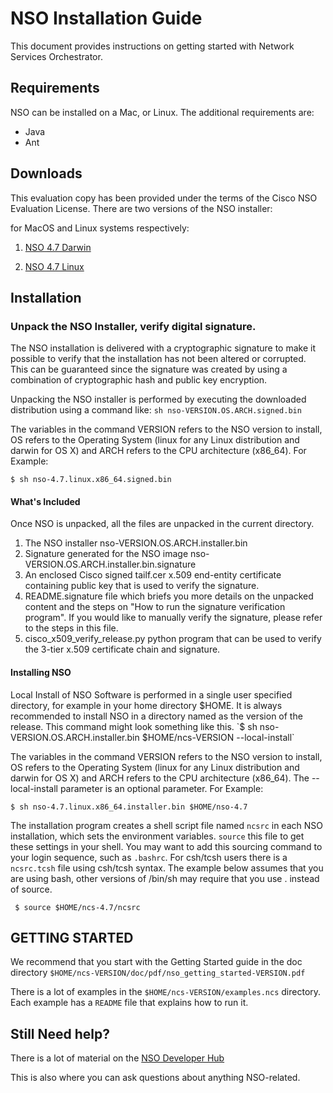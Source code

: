 # NSO Installation Guide

This document provides instructions on getting started with Network Services Orchestrator.  


## Requirements

NSO can be installed on a Mac, or Linux. The additional requirements are:

* Java
* Ant

## Downloads

This evaluation copy has been provided under the terms of the Cisco
NSO Evaluation License. There are two versions of the NSO installer:

for MacOS and Linux systems respectively:

1. [NSO 4.7 Darwin](http://cs.co/nso-mac)

2. [NSO 4.7 Linux](http://cs.co/nso-linux)


## Installation


### Unpack the NSO Installer, verify digital signature.

The NSO installation is delivered with a cryptographic signature to make it possible to verify that the installation has not been altered or corrupted. This can be guaranteed since the signature was created by using a combination of cryptographic hash and public key
encryption.

Unpacking the NSO installer is performed by executing the downloaded distribution using a command like: `sh nso-VERSION.OS.ARCH.signed.bin`


The variables in the command VERSION refers to the NSO version to install, OS refers to the Operating System (linux for any Linux distribution and darwin for OS X) and ARCH refers to the CPU
architecture (x86_64). For Example:

```
$ sh nso-4.7.linux.x86_64.signed.bin
```


#### What's Included

Once NSO is unpacked, all the files are unpacked in the current directory.

1. The NSO installer nso-VERSION.OS.ARCH.installer.bin
2.  Signature generated for the NSO image nso-VERSION.OS.ARCH.installer.bin.signature
3. An enclosed Cisco signed tailf.cer x.509 end-entity certificate
containing public key that is used to verify the signature.
4. README.signature file which briefs you more details on the unpacked content and the steps on "How to run the signature verification
program". If you would like to manually verify the signature, please
refer to the steps in this file.
5. cisco_x509_verify_release.py python program that can be used to verify the 3-tier x.509 certificate chain and signature.

#### Installing NSO

Local Install of NSO Software is performed in a single user specified directory, for example in your home directory $HOME. It is always recommended to install NSO in a directory named as the version of the release. This command might look something like this. `$ sh nso-VERSION.OS.ARCH.installer.bin $HOME/ncs-VERSION --local-install`

The variables in the command VERSION refers to the NSO version to
install, OS refers to the Operating System (linux for any Linux
distribution and darwin for OS X) and ARCH refers to the CPU
architecture (x86_64). The --local-install parameter is an optional
parameter. For Example:

```
$ sh nso-4.7.linux.x86_64.installer.bin $HOME/nso-4.7
```


The installation program creates a shell script file named `ncsrc` in each NSO installation, which sets the environment variables. `source` this file to get these settings in your shell. You may want to add this sourcing command to your login sequence, such as `.bashrc`.  For csh/tcsh users there is a `ncsrc.tcsh` file using csh/tcsh syntax. The
example below assumes that you are using bash, other versions of
/bin/sh may require that you use . instead of source.


```
 $ source $HOME/ncs-4.7/ncsrc
```

## GETTING STARTED

We recommend that you start with the Getting Started guide in the doc
directory `$HOME/ncs-VERSION/doc/pdf/nso_getting_started-VERSION.pdf`

There is a lot of examples in the `$HOME/ncs-VERSION/examples.ncs`
directory. Each example has a `README` file that explains how to run it.

## Still Need help?

There is a lot of material on the [NSO Developer Hub](https://community.cisco.com/t5/nso-developer-hub/ct-p/5672j-dev-nso)

This is also where you can ask questions about anything NSO-related.
